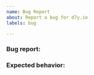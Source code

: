 ```yaml
---
name: Bug Report
about: Report a bug for d7y.io
labels: bug

---
```


### Bug report:

<!-- Please describe what is actually happening -->

### Expected behavior:

<!-- Please describe what you expect to happen -->
